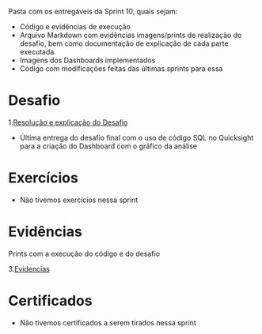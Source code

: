 Pasta com os entregáveis da Sprint 10, quais sejam: 
- Código e evidências de execução
- Arquivo Markdown com evidências imagens/prints de realização do desafio, bem como documentação de explicação de cada parte executada.
- Imagens dos Dashboards implementados
- Código com modificações feitas das últimas sprints para essa

# Desafio

1.[Resolução e explicação do Desafio](/sprint_10/Desafio/)
- Última entrega do desafio final com o uso de código SQL no Quicksight para a criação do Dashboard com o gráfico da análise


# Exercícios
- Não tivemos exercícios nessa sprint


# Evidências


Prints com a execução do código e do desafio


3.[Evidencias](/sprint_10/Evidencias)



# Certificados

- Não tivemos certificados a serem tirados nessa sprint
